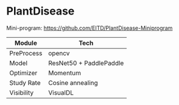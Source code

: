 # PlantDisease

Mini-program: https://github.com/EITD/PlantDisease-Miniprogram

| Module      | Tech |
| ----------- | ----------- |
| PreProcess     | opencv       |
| Model   | ResNet50 + PaddlePaddle       |
| Optimizer | Momentum  |
| Study Rate | Cosine annealing |
| Visibility | VisualDL  |
